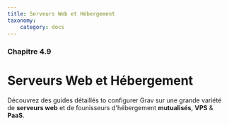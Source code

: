 ```yaml
---
title: Serveurs Web et Hébergement
taxonomy:
    category: docs
---
```


### Chapitre 4.9

# Serveurs Web et Hébergement

Découvrez des guides détaillés to configurer Grav sur une grande variété de **serveurs web** et de founisseurs d'hébergement **mutualisés**, **VPS** & **PaaS**.
